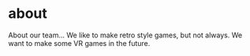 # about
About our team...
We like to make retro style games, but not always. 
We want to make some VR games in the future.
